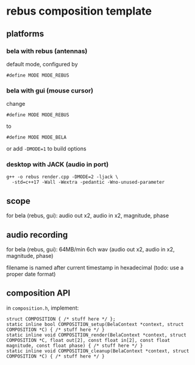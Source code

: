 # rebus composition template

## platforms

### bela with rebus (antennas)

default mode, configured by

```
#define MODE MODE_REBUS
```

### bela with gui (mouse cursor)

change

```
#define MODE MODE_REBUS
```

to

```
#define MODE MODE_BELA
```

or add `-DMODE=1` to build options

### desktop with JACK (audio in port)

```
g++ -o rebus render.cpp -DMODE=2 -ljack \
  -std=c++17 -Wall -Wextra -pedantic -Wno-unused-parameter
```

## scope

for bela (rebus, gui): audio out x2, audio in x2, magnitude, phase

## audio recording

for bela (rebus, gui): 64MB/min 6ch wav (audio out x2, audio in x2, magnitude, phase)

filename is named after current timestamp in hexadecimal
(todo: use a proper date format)

## composition API

in `composition.h`, implement:

```
struct COMPOSITION { /* stuff here */ };
static inline bool COMPOSITION_setup(BelaContext *context, struct COMPOSITION *C) { /* stuff here */ }
static inline void COMPOSITION_render(BelaContext *context, struct COMPOSITION *C, float out[2], const float in[2], const float magnitude, const float phase) { /* stuff here */ }
static inline void COMPOSITION_cleanup(BelaContext *context, struct COMPOSITION *C) { /* stuff here */ }
```
